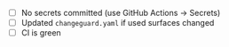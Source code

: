 - [ ] No secrets committed (use GitHub Actions → Secrets)
- [ ] Updated `changeguard.yaml` if used surfaces changed
- [ ] CI is green
